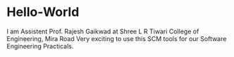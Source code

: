 # Hello-World
I am Assistent Prof. Rajesh Gaikwad at  Shree L R Tiwari College of Engineering, Mira Road
Very exciting to use this SCM tools for our Software Engineering Practicals.
